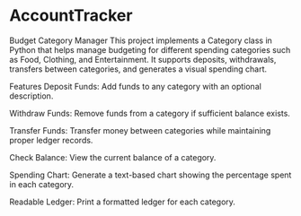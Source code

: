 # AccountTracker

Budget Category Manager
This project implements a Category class in Python that helps manage budgeting for different spending categories such as Food, Clothing, and Entertainment. It supports deposits, withdrawals, transfers between categories, and generates a visual spending chart.

Features
Deposit Funds: Add funds to any category with an optional description.

Withdraw Funds: Remove funds from a category if sufficient balance exists.

Transfer Funds: Transfer money between categories while maintaining proper ledger records.

Check Balance: View the current balance of a category.

Spending Chart: Generate a text-based chart showing the percentage spent in each category.

Readable Ledger: Print a formatted ledger for each category.

